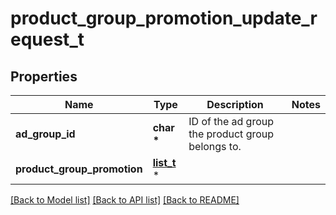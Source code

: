 # product_group_promotion_update_request_t

## Properties
Name | Type | Description | Notes
------------ | ------------- | ------------- | -------------
**ad_group_id** | **char \*** | ID of the ad group the product group belongs to. | 
**product_group_promotion** | [**list_t**](product_group_promotion.md) \* |  | 

[[Back to Model list]](../README.md#documentation-for-models) [[Back to API list]](../README.md#documentation-for-api-endpoints) [[Back to README]](../README.md)



